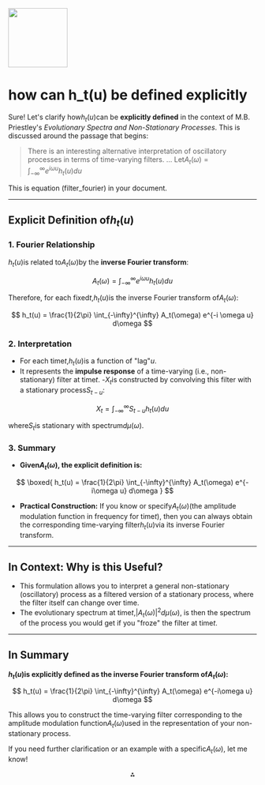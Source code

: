 <img src="https://r2cdn.perplexity.ai/pplx-full-logo-primary-dark%402x.png" class="logo" width="120"/>

# how can h_t(u) be defined explicitly

Sure! Let's clarify how$h_t(u)$can be **explicitly defined** in the context of M.B. Priestley's *Evolutionary Spectra and Non-Stationary Processes*. This is discussed around the passage that begins:

> There is an interesting alternative interpretation of oscillatory processes in terms of time-varying filters.
> ...
> Let$A_t(\omega) = \int_{-\infty}^{\infty} e^{i \omega u} h_t(u) du$

This is equation (filter_fourier) in your document.

---

## Explicit Definition of$h_t(u)$

### 1. **Fourier Relationship**

$h_t(u)$is related to$A_t(\omega)$by the **inverse Fourier transform**:

$$
A_t(\omega) = \int_{-\infty}^{\infty} e^{i \omega u} h_t(u) du
$$

Therefore, for each fixed$t$,$h_t(u)$is the inverse Fourier transform of$A_t(\omega)$:

$$
h_t(u) = \frac{1}{2\pi} \int_{-\infty}^{\infty} A_t(\omega) e^{-i \omega u} d\omega
$$

### 2. **Interpretation**

- For each time$t$,$h_t(u)$is a function of "lag"$u$.
- It represents the **impulse response** of a time-varying (i.e., non-stationary) filter at time$t$.
-$X_t$is constructed by convolving this filter with a stationary process$S_{t-u}$:

$$
X_t = \int_{-\infty}^{\infty} S_{t-u} h_t(u) du
$$

where$S_t$is stationary with spectrum$d\mu(\omega)$.


### 3. **Summary**

- **Given$A_t(\omega)$, the explicit definition is:**

$$
\boxed{
  h_t(u) = \frac{1}{2\pi} \int_{-\infty}^{\infty} A_t(\omega) e^{-i\omega u} d\omega
  }
$$
- **Practical Construction:** If you know or specify$A_t(\omega)$(the amplitude modulation function in frequency for time$t$), then you can always obtain the corresponding time-varying filter$h_t(u)$via its inverse Fourier transform.

---

## In Context: Why is this Useful?

- This formulation allows you to interpret a general non-stationary (oscillatory) process as a filtered version of a stationary process, where the filter itself can change over time.
- The evolutionary spectrum at time$t$,$|A_t(\omega)|^2 d\mu(\omega)$, is then the spectrum of the process you would get if you "froze" the filter at time$t$.

---

## In Summary

**$h_t(u)$is explicitly defined as the inverse Fourier transform of$A_t(\omega)$:**

$$
h_t(u) = \frac{1}{2\pi} \int_{-\infty}^{\infty} A_t(\omega) e^{-i\omega u} d\omega
$$

This allows you to construct the time-varying filter corresponding to the amplitude modulation function$A_t(\omega)$used in the representation of your non-stationary process.

If you need further clarification or an example with a specific$A_t(\omega)$, let me know!

<div style="text-align: center">⁂</div>

[^1]: paste.txt

